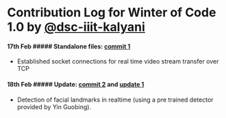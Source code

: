 # Contribution Log for Winter of Code 1.0 by [@dsc-iiit-kalyani](https://github.com/DSC-IIIT-Kalyani)

#### 17th Feb ##### Standalone files: [commit 1](https://github.com/akshitadixit/VCallZer/commit/333b3963dadaea1d595d3b5eafb31cf4c35b83e4)
* Established socket connections for real time video stream transfer over TCP

#### 18th Feb ##### Update: [commit 2](https://github.com/akshitadixit/VCallZer/commit/278a098d85c2b8f78a9bd609b8f9cde9dc2f43cc) and [update 1](https://github.com/akshitadixit/VCallZer/commit/383670f24038aea1cfab58f48980b2dc720bfdfa#diff-43c703b66563aaebc083707e3b299c1627d5e18cd3f37091d109d9b4a860c548)
* Detection of facial landmarks in realtime (using a pre trained detector provided by Yin Guobing).
